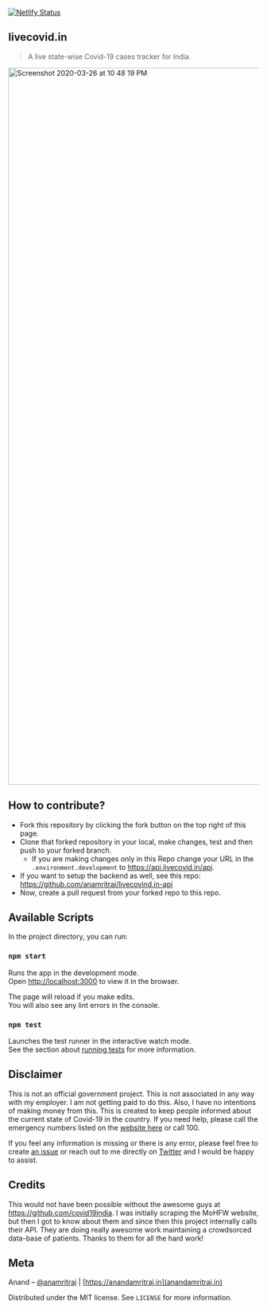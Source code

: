 [![Netlify Status](https://api.netlify.com/api/v1/badges/fbdfd508-acd8-403a-b24a-209e1e7e9419/deploy-status)](https://app.netlify.com/sites/gallant-shirley-8651b6/deploys)
## livecovid.in 
> A live state-wise Covid-19 cases tracker for India.
<img width="1440" alt="Screenshot 2020-03-26 at 10 48 19 PM" src="https://user-images.githubusercontent.com/11889942/77676171-f3e63180-6fb3-11ea-9306-9bff35b68e90.png">

## How to contribute?
- Fork this repository by clicking the fork button on the top right of this page.
- Clone that forked repository in your local, make changes, test and then push to your forked branch.
  - If you are making changes only in this Repo change your URL in the `.environment.development` to https://api.livecovid.in/api.  
- If you want to setup the backend as well, see this repo: https://github.com/anamritraj/livecovind.in-api
- Now, create a pull request from your forked repo to this repo.

## Available Scripts

In the project directory, you can run:

### `npm start`

Runs the app in the development mode.<br />
Open [http://localhost:3000](http://localhost:3000) to view it in the browser.

The page will reload if you make edits.<br />
You will also see any lint errors in the console.

### `npm test`

Launches the test runner in the interactive watch mode.<br />
See the section about [running tests](https://facebook.github.io/create-react-app/docs/running-tests) for more information.

## Disclaimer

This is not an official government project. This is not associated in any way with my employer. I am not getting paid to do this. Also, I have no intentions of making money from this. This is created to keep people informed about the current state of Covid-19 in the country. If you need help, please call the emergency numbers listed on the [website here](https://www.mohfw.gov.in/) or call 100.

If you feel any information is missing or there is any error, please feel free to create [an issue](https://github.com/anamritraj/livecovid.in-webapp/issues/new) or reach out to me directly on [Twitter](https://twitter.com/anamritraj) and I would be happy to assist.

## Credits

This would not have been possible without the awesome guys at https://github.com/covid19india. I was initially scraping the MoHFW website, but then I got to know about them and since then this project internally calls their API. They are doing really awesome work maintaining a crowdsorced data-base of patients. Thanks to them for all the hard work!

## Meta

Anand – [@anamritraj](https://twitter.com/anamritraj) | [https://anandamritraj.in](anandamritraj.in) 

Distributed under the MIT license. See ``LICENSE`` for more information.
